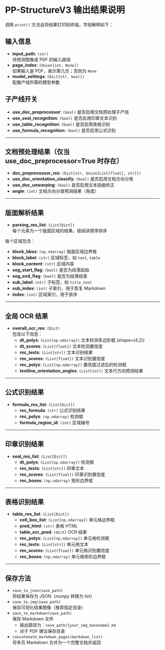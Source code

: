 # PP-StructureV3 输出结果说明

调用 `print()` 方法会将结果打印到终端，字段解释如下：

## 输入信息
- **input_path**: `(str)`  
  待预测图像或 PDF 的输入路径
- **page_index**: `(Union[int, None])`  
  如果输入是 PDF，表示第几页；否则为 `None`
- **model_settings**: `(Dict[str, bool])`  
  配置产线所需的模型参数

## 子产线开关
- **use_doc_preprocessor**: `(bool)` 是否启用文档预处理子产线
- **use_seal_recognition**: `(bool)` 是否启用印章文本识别
- **use_table_recognition**: `(bool)` 是否启用表格识别
- **use_formula_recognition**: `(bool)` 是否启用公式识别

---

## 文档预处理结果（仅当 use_doc_preprocessor=True 时存在）
- **doc_preprocessor_res**: `(Dict[str, Union[List[float], str]])`  
- **use_doc_orientation_classify**: `(bool)` 是否启用文档方向分类
- **use_doc_unwarping**: `(bool)` 是否启用文本扭曲矫正
- **angle**: `(int)` 文档方向分类预测结果（角度）

---

## 版面解析结果
- **parsing_res_list**: `(List[Dict])`  
  每个元素为一个版面区域的结果，按阅读顺序排序

每个区域包含：
- **block_bbox**: `(np.ndarray)` 版面区域边界框
- **block_label**: `(str)` 区域标签，如 `text`, `table`
- **block_content**: `(str)` 区域内容
- **seg_start_flag**: `(bool)` 是否为段落起始
- **seg_end_flag**: `(bool)` 是否为段落结束
- **sub_label**: `(str)` 子标签，如 `title_text`
- **sub_index**: `(int)` 子索引，用于恢复 Markdown
- **index**: `(int)` 区域索引，用于排序

---

## 全局 OCR 结果
- **overall_ocr_res**: `(Dict)`  
  包含以下信息：
  - **dt_polys**: `(List[np.ndarray])` 文本检测多边形框 (shape=(4,2))
  - **dt_scores**: `(List[float])` 文本检测置信度
  - **rec_texts**: `(List[str])` 文本识别结果
  - **rec_scores**: `(List[float])` 文本识别置信度
  - **rec_polys**: `(List[np.ndarray])` 置信度过滤后的检测框
  - **textline_orientation_angles**: `(List[int])` 文本行方向预测结果

---

## 公式识别结果
- **formula_res_list**: `(List[Dict])`
  - **rec_formula**: `(str)` 公式识别结果
  - **rec_polys**: `(np.ndarray)` 检测框
  - **formula_region_id**: `(int)` 区域编号

---

## 印章识别结果
- **seal_res_list**: `(List[Dict])`
  - **dt_polys**: `(List[np.ndarray])` 检测框
  - **rec_texts**: `(List[str])` 印章文本
  - **rec_scores**: `(List[float])` 印章识别置信度
  - **rec_boxes**: `(np.ndarray)` 矩形边界框

---

## 表格识别结果
- **table_res_list**: `(List[Dict])`
  - **cell_box_list**: `(List[np.ndarray])` 单元格边界框
  - **pred_html**: `(str)` 表格 HTML
  - **table_ocr_pred**: `(dict)` OCR 结果
  - **rec_polys**: `(List[np.ndarray])` 单元格检测框
  - **rec_texts**: `(List[str])` 单元格文本
  - **rec_scores**: `(List[float])` 单元格识别置信度
  - **rec_boxes**: `(np.ndarray)` 单元格矩形边界框

---

## 保存方法
- `save_to_json(save_path)`  
  将结果保存为 JSON（numpy 转换为 list）
- `save_to_img(save_path)`  
  保存可视化结果图像（推荐指定目录）
- `save_to_markdown(save_path)`  
  保存 Markdown 文件  
  - 输出路径为：`save_path/{your_img_basename}.md`
  - 对于 PDF 建议保存目录
- `concatenate_markdown_pages(markdown_list)`  
  将多页 Markdown 合并为一个完整文档并返回